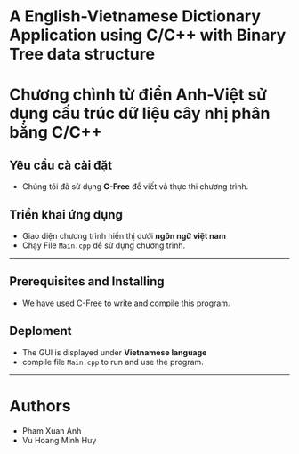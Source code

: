 # A English-Vietnamese Dictionary Application using C/C++ with Binary Tree data structure
# Chương chình từ điển Anh-Việt sử dụng cấu trúc dữ liệu cây nhị phân bằng C/C++

## Yêu cầu cà cài đặt
- Chúng tôi đã sử dụng **C-Free** để viết và thực thi chương trình.

## Triển khai ứng dụng
- Giao diện chương trình hiển thị dưới **ngôn ngữ việt nam** 
- Chạy File `Main.cpp` để sử dụng chương trình.
___
## Prerequisites and Installing
- We have used C-Free to write and compile this program.

## Deploment
- The GUI is displayed under **Vietnamese language**
- compile file `Main.cpp` to run and use the program.
___
# Authors
- Pham Xuan Anh
- Vu Hoang Minh Huy
